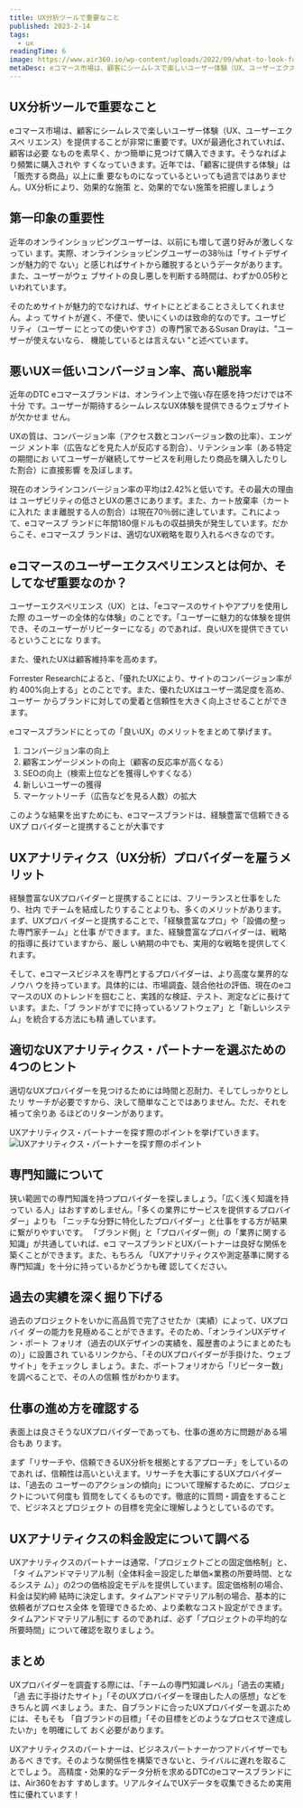 ```yaml
---
title: UX分析ツールで重要なこと
published: 2023-2-14
tags: 
  - ux
readingTime: 6
image: https://www.air360.io/wp-content/uploads/2022/09/what-to-look-for-in-a-ux-analytics-partner-2.webp
metaDesc: eコマース市場は、顧客にシームレスで楽しいユーザー体験（UX、ユーザーエクスペリエンス）を提供することが非常に重要です。UXが最適化されていれば、顧客は必要なものを素早く、かつ簡単に見つけて購入できます。
---
```


## UX分析ツールで重要なこと
eコマース市場は、顧客にシームレスで楽しいユーザー体験（UX、ユーザーエクスペ
リエンス）を提供することが非常に重要です。UXが最適化されていれば、顧客は必要
なものを素早く、かつ簡単に見つけて購入できます。そうなればより頻繁に購入されや
すくなっていきます。近年では、「顧客に提供する体験」は「販売する商品」以上に重
要なものになっているといっても過言ではありません。UX分析により、効果的な施策
と、効果的でない施策を把握しましょう

## 第一印象の重要性
近年のオンラインショッピングユーザーは、以前にも増して選り好みが激しくなってい
ます。実際、オンラインショッピングユーザーの38％は「サイトデザインが魅力的で
ない」と感じればサイトから離脱するというデータがあります。また、ユーザーがウェ
ブサイトの良し悪しを判断する時間は、わずか0.05秒といわれています。

そのためサイトが魅力的でなければ、サイトにとどまることさえしてくれません。よっ
てサイトが遅く、不便で、使いにくいのは致命的なのです。ユーザビリティ（ユーザー
にとっての使いやすさ）の専門家であるSusan Drayは、"ユーザーが使えないなら、
機能しているとは言えない "と述べています。

## 悪いUX＝低いコンバージョン率、高い離脱率
近年のDTC eコマースブランドは、オンライン上で強い存在感を持つだけでは不十分
です。ユーザーが期待するシームレスなUX体験を提供できるウェブサイトが欠かせま
せん。

UXの質は、コンバージョン率（アクセス数とコンバージョン数の比率）、エンゲージ
メント率（広告などを見た人が反応する割合）、リテンション率（ある特定の期間にお
いてユーザーが継続してサービスを利用したり商品を購入したりした割合）に直接影響
を及ぼします。

現在のオンラインコンバージョン率の平均は2.42%と低いです。その最大の理由は
ユーザビリティの低さとUXの悪さにあります。また、カート放棄率（カートに入れた
まま離脱する人の割合）は現在70％弱に達しています。これによって、eコマースブ
ランドに年間180億ドルもの収益損失が発生しています。だからこそ、eコマースブ
ランドは、適切なUX戦略を取り入れるべきなのです。

## eコマースのユーザーエクスペリエンスとは何か、そしてなぜ重要なのか？
ユーザーエクスペリエンス（UX）とは、「eコマースのサイトやアプリを使用した際
のユーザーの全体的な体験」のことです。「ユーザーに魅力的な体験を提供でき、そのユーザーがリピーターになる」のであれば、良いUXを提供できているということにな
ります。

また、優れたUXは顧客維持率を高めます。

Forrester Researchによると、「優れたUXにより、サイトのコンバージョン率が約
400%向上する」とのことです。また、優れたUXはユーザー満足度を高め、ユーザー
からブランドに対しての愛着と信頼性を大きく向上させることができます。

eコマースブランドにとっての「良いUX」のメリットをまとめて挙げます。
1. コンバージョン率の向上
2. 顧客エンゲージメントの向上（顧客の反応率が高くなる）
3. SEOの向上（検索上位などを獲得しやすくなる）
4. 新しいユーザーの獲得
5. マーケットリーチ（広告などを見る人数）の拡大

このような結果を出すためにも、eコマースブランドは、経験豊富で信頼できるUXプ
ロバイダーと提携することが大事です

## UXアナリティクス（UX分析）プロバイダーを雇うメリット
経験豊富なUXプロバイダーと提携することには、フリーランスと仕事をしたり、社内
でチームを結成したりすることよりも、多くのメリットがあります。まず、UXプロバ
イダーと提携することで、「経験豊富なプロ」や「設備の整った専門家チーム」と仕事
ができます。また、経験豊富なプロバイダーは、戦略的指導に長けていますから、厳し
い納期の中でも、実用的な戦略を提供してくれます。

そして、eコマースビジネスを専門とするプロバイダーは、より高度な業界的なノウハ
ウを持っています。具体的には、市場調査、競合他社の評価、現在のeコマースのUX
のトレンドを掴むこと、実践的な検証、テスト、測定などに長けています。また、「ブ
ランドがすでに持っているソフトウェア」と「新しいシステム」を統合する方法にも精
通しています。

## 適切なUXアナリティクス・パートナーを選ぶための4つのヒント
適切なUXプロバイダーを見つけるためには時間と忍耐力、そしてしっかりとしたリ
サーチが必要ですから、決して簡単なことではありません。ただ、それを補って余りあ
るほどのリターンがあります。

UXアナリティクス・パートナーを探す際のポイントを挙げていきます。
![UXアナリティクス・パートナーを探す際のポイント](https://www.air360.io/wp-content/uploads/2022/09/what-to-look-for-in-a-ux-analytics-partner-1.webp)

## 専門知識について
狭い範囲での専門知識を持つプロバイダーを探しましょう。「広く浅く知識を持ってい
る人」はおすすめしません。「多くの業界にサービスを提供するプロバイダー」よりも
「ニッチな分野に特化したプロバイダー」と仕事をする方が結果に繋がりやすいです。
「ブランド側」と「プロバイダー側」の「業界に関する知識」が共通していれば、eコ
マースブランドとUXパートナーは良好な関係を築くことができます。また、もちろん
「UXアナリティクスや測定基準に関する専門知識」を十分に持っているかどうかも確
認してください。

## 過去の実績を深く掘り下げる
過去のプロジェクトをいかに高品質で完了させたか（実績）によって、UXプロバイ
ダーの能力を見極めることができます。そのため、「オンラインUXデザイン・ポート
フォリオ（過去のUXデザインの実績を、履歴書のようにまとめたもの）」に設置され
ているリンクから、「そのUXプロバイダーが手掛けた、ウェブサイト」をチェックし
ましょう。また、ポートフォリオから「リピーター数」を調べることで、その人の信頼
性がわかります。

## 仕事の進め方を確認する
表面上は良さそうなUXプロバイダーであっても、仕事の進め方に問題がある場合もあ
ります。

まず「リサーチや、信頼できるUX分析を根拠とするアプローチ」をしているのであれ
ば、信頼性は高いといえます。リサーチを大事にするUXプロバイダーは、「過去の
ユーザーのアクションの傾向」について理解するために、プロジェクトについて何度も
質問をしてくるものです。徹底的に質問・調査をすることで、ビジネスとプロジェクト
の目標を完全に理解しようとしているのです。

## UXアナリティクスの料金設定について調べる 
UXアナリティクスのパートナーは通常、「プロジェクトごとの固定価格制」と、「タ
イムアンドマテリアル制（全体料金＝設定した単価×業務の所要時間、となるシステ
ム）」の2つの価格設定モデルを提供しています。固定価格制の場合、料金は契約締
結時に決定します。タイムアンドマテリアル制の場合、基本的に依頼者がプロセス全体
を管理できるため、より柔軟なコスト設定ができます。タイムアンドマテリアル制にす
るのであれば、必ず「プロジェクトの平均的な所要時間」について確認を取りましょう。

## まとめ
UXプロバイダーを調査する際には、「チームの専門知識レベル」「過去の実績」「過
去に手掛けたサイト」「そのUXプロバイダーを理由した人の感想」などをきちんと調
べましょう。また、自ブランドに合ったUXプロバイダーを選ぶためには、そもそも
「自ブランドの目標」「その目標をどのようなプロセスで達成したいか」を明確にして
おく必要があります。

UXアナリティクスのパートナーは、ビジネスパートナーかつアドバイザーでもあるべ
きです。そのような関係性を構築できないと、ライバルに遅れを取ることでしょう。
高精度・効果的なデータ分析を求めるDTCのeコマースブランドには、Air360をおす
すめします。リアルタイムでUXデータを収集できるため実用性に優れています！